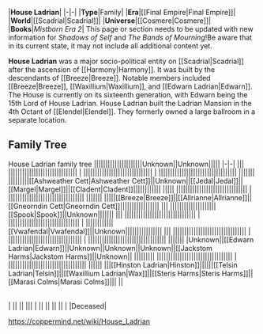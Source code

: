 |**House Ladrian**|
|-|-|
|**Type**|Family|
|**Era**|[[Final Empire\|Final Empire]]|
|**World**|[[Scadrial\|Scadrial]]|
|**Universe**|[[Cosmere\|Cosmere]]|
|**Books**|*Mistborn Era 2*|
This page or section needs to be updated with new information for *Shadows of Self* and *The Bands of Mourning*!Be aware that in its current state, it may not include all additional content yet.

**House Ladrian** was a major socio-political entity on [[Scadrial\|Scadrial]] after the ascension of [[Harmony\|Harmony]].
It was built by the descendants of [[Breeze\|Breeze]]. Notable members included [[Breeze\|Breeze]], [[Waxillium\|Waxillium]], and [[Edwarn Ladrian\|Edwarn]].
The House is currently on its sixteenth generation, with Edwarn being the 15th Lord of House Ladrian.
House Ladrian built the Ladrian Mansion in the 4th Octant of [[Elendel\|Elendel]]. They formerly owned a large ballroom in a separate location.

## Family Tree
House Ladrian family tree
|||||||||||||||||||||Unknown||Unknown|||||
|-|-|
|||
||||||||||||||||||||||||||||||
|
||||||||||||||||||||||||||||||
|
||||||||||||||||||||||||||||||||||
|||||||
|||||||||[[Ashweather Cett\|Ashweather Cett]]||Unknown||[[Jedal\|Jedal]]||[[Margel\|Margel]]||[[Cladent\|Cladent]]||||||||||||
|||||
|||||||||||||||||||||||||||||||
|
|||||||||||||||||||||||||||||||||
|||||||
|||||[[Breeze\|Breeze]]||[[Allrianne\|Allrianne]]||[[Gneorndin Cett\|Gneorndin Cett]]|||||||||||||||||
|||
||||||||||||||||||||[[Spook\|Spook]]||Unknown|||||||
|||
|||||||||||||||||||||||||||||||
|
|||||||||||||||||||||||||||||||
|
||||||||||||[[Vwafendal\|Vwafendal]]||Unknown||||||||||||||||
|||
||||||||||||||||||||||||||||||||
|
||||||||||||||||||||||||||||||||
|
||||||||||||||||||||||||||||||||||
|||||||
|Unknown||[[Edwarn Ladrian\|Edwarn]]||Unknown||Unknown||Unknown||[[Jackstom Harms\|Jackstom Harms]]||Unknown||
|||||||||
|||||||||||||||||||||||||||||||||
|
||||||||||||||||||||||||||||||||||
||||||
|||[[Hinston Ladrian\|Hinston]]||||||[[Telsin Ladrian\|Telsin]]||[[Waxillium Ladrian\|Wax]]||[[Steris Harms\|Steris Harms]]||[[Marasi Colms\|Marasi Colms]]|||
||

|||
|-|-|
|
||
||
|||
|
||
||
||
||
| |Deceased|




https://coppermind.net/wiki/House_Ladrian